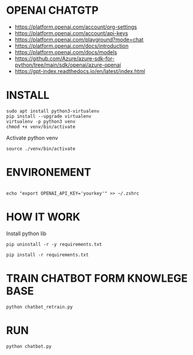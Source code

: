 
# OPENAI CHATGTP

- https://platform.openai.com/account/org-settings
- https://platform.openai.com/account/api-keys
- https://platform.openai.com/playground?mode=chat
- https://platform.openai.com/docs/introduction
- https://platform.openai.com/docs/models
- https://github.com/Azure/azure-sdk-for-python/tree/main/sdk/openai/azure-openai
- https://gpt-index.readthedocs.io/en/latest/index.html

# INSTALL
```console
sudo apt install python3-virtualenv
pip install --upgrade virtualenv
virtualenv -p python3 venv
chmod +x venv/bin/activate
```

Activate python venv
```console
source ./venv/bin/activate
```

# ENVIRONEMENT

```console

echo "export OPENAI_API_KEY='yourkey'" >> ~/.zshrc

```

# HOW IT WORK

Install python lib
```console
pip uninstall -r -y requirements.txt

pip install -r requirements.txt
```

# TRAIN CHATBOT FORM KNOWLEGE BASE
```console
python chatbot_retrain.py
```

# RUN
```console
python chatbot.py
```
